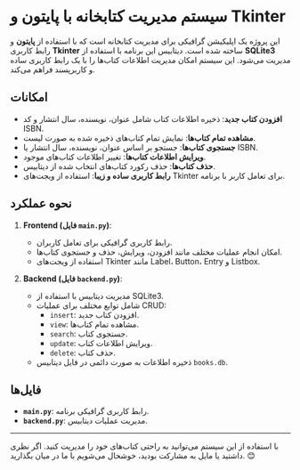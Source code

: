 # سیستم مدیریت کتابخانه با پایتون و Tkinter

این پروژه یک اپلیکیشن گرافیکی برای مدیریت کتابخانه است که با استفاده از **پایتون** و رابط کاربری **Tkinter** ساخته شده است. دیتابیس این برنامه با استفاده از **SQLite3** مدیریت می‌شود. این سیستم امکان مدیریت اطلاعات کتاب‌ها را با یک رابط کاربری ساده و کاربرپسند فراهم می‌کند.

## امکانات

- **افزودن کتاب جدید**: ذخیره اطلاعات کتاب شامل عنوان، نویسنده، سال انتشار و کد ISBN.
- **مشاهده تمام کتاب‌ها**: نمایش تمام کتاب‌های ذخیره شده به صورت لیست.
- **جستجوی کتاب‌ها**: جستجو بر اساس عنوان، نویسنده، سال انتشار یا ISBN.
- **ویرایش اطلاعات کتاب‌ها**: تغییر اطلاعات کتاب‌های موجود.
- **حذف کتاب‌ها**: حذف رکورد کتاب‌های انتخاب شده از دیتابیس.
- **رابط کاربری ساده و زیبا**: استفاده از ویجت‌های Tkinter برای تعامل کاربر با برنامه.

## نحوه عملکرد

1. **Frontend (فایل `main.py`)**:
   - رابط کاربری گرافیکی برای تعامل کاربران.
   - امکان انجام عملیات مختلف مانند افزودن، ویرایش، حذف و جستجوی کتاب‌ها.
   - استفاده از ویجت‌های Tkinter مانند Label، Button، Entry و Listbox.

2. **Backend (فایل `backend.py`)**:
   - مدیریت دیتابیس با استفاده از SQLite3.
   - شامل توابع مختلف برای عملیات CRUD:
     - `insert`: افزودن کتاب جدید.
     - `view`: مشاهده تمام کتاب‌ها.
     - `search`: جستجوی کتاب.
     - `update`: ویرایش اطلاعات کتاب.
     - `delete`: حذف کتاب.
   - ذخیره اطلاعات به صورت دائمی در فایل دیتابیس `books.db`.

## فایل‌ها

- **`main.py`**: رابط کاربری گرافیکی برنامه.
- **`backend.py`**: مدیریت عملیات دیتابیس.

---

با استفاده از این سیستم می‌توانید به راحتی کتاب‌های خود را مدیریت کنید. اگر نظری داشتید یا مایل به مشارکت بودید، خوشحال می‌شویم با ما در میان بگذارید. 😊
